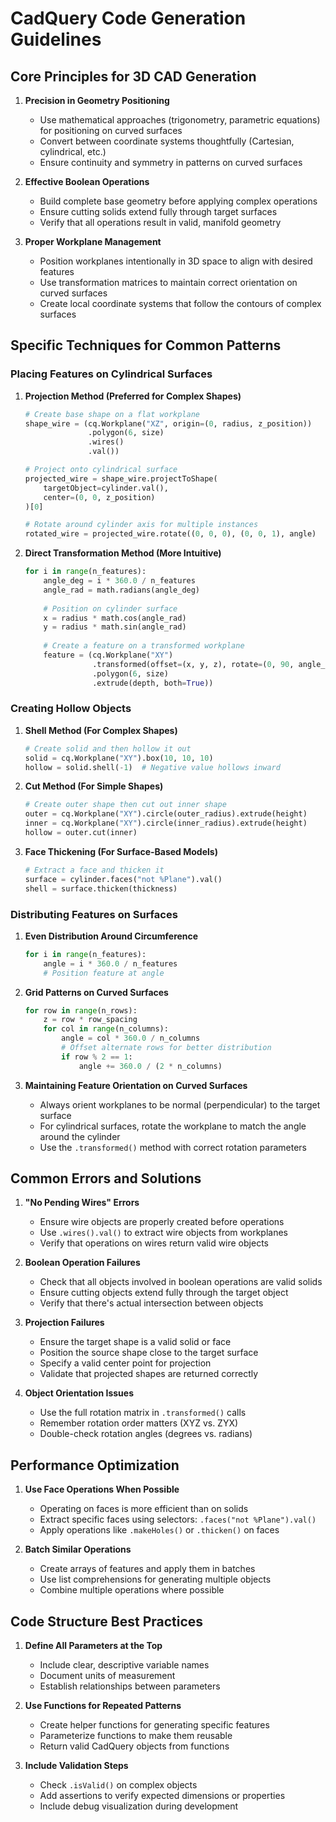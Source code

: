 # CadQuery Code Generation Guidelines

## Core Principles for 3D CAD Generation

1. **Precision in Geometry Positioning**
   - Use mathematical approaches (trigonometry, parametric equations) for positioning on curved surfaces
   - Convert between coordinate systems thoughtfully (Cartesian, cylindrical, etc.)
   - Ensure continuity and symmetry in patterns on curved surfaces

2. **Effective Boolean Operations**
   - Build complete base geometry before applying complex operations
   - Ensure cutting solids extend fully through target surfaces
   - Verify that all operations result in valid, manifold geometry

3. **Proper Workplane Management**
   - Position workplanes intentionally in 3D space to align with desired features
   - Use transformation matrices to maintain correct orientation on curved surfaces
   - Create local coordinate systems that follow the contours of complex surfaces

## Specific Techniques for Common Patterns

### Placing Features on Cylindrical Surfaces

1. **Projection Method (Preferred for Complex Shapes)**
   ```python
   # Create base shape on a flat workplane
   shape_wire = (cq.Workplane("XZ", origin=(0, radius, z_position))
                 .polygon(6, size)
                 .wires()
                 .val())
   
   # Project onto cylindrical surface
   projected_wire = shape_wire.projectToShape(
       targetObject=cylinder.val(), 
       center=(0, 0, z_position)
   )[0]
   
   # Rotate around cylinder axis for multiple instances
   rotated_wire = projected_wire.rotate((0, 0, 0), (0, 0, 1), angle)
   ```

2. **Direct Transformation Method (More Intuitive)**
   ```python
   for i in range(n_features):
       angle_deg = i * 360.0 / n_features
       angle_rad = math.radians(angle_deg)
       
       # Position on cylinder surface
       x = radius * math.cos(angle_rad)
       y = radius * math.sin(angle_rad)
       
       # Create a feature on a transformed workplane
       feature = (cq.Workplane("XY")
                  .transformed(offset=(x, y, z), rotate=(0, 90, angle_deg))
                  .polygon(6, size)
                  .extrude(depth, both=True))
   ```

### Creating Hollow Objects

1. **Shell Method (For Complex Shapes)**
   ```python
   # Create solid and then hollow it out
   solid = cq.Workplane("XY").box(10, 10, 10)
   hollow = solid.shell(-1)  # Negative value hollows inward
   ```

2. **Cut Method (For Simple Shapes)**
   ```python
   # Create outer shape then cut out inner shape
   outer = cq.Workplane("XY").circle(outer_radius).extrude(height)
   inner = cq.Workplane("XY").circle(inner_radius).extrude(height)
   hollow = outer.cut(inner)
   ```

3. **Face Thickening (For Surface-Based Models)**
   ```python
   # Extract a face and thicken it
   surface = cylinder.faces("not %Plane").val()
   shell = surface.thicken(thickness)
   ```

### Distributing Features on Surfaces

1. **Even Distribution Around Circumference**
   ```python
   for i in range(n_features):
       angle = i * 360.0 / n_features
       # Position feature at angle
   ```

2. **Grid Patterns on Curved Surfaces**
   ```python
   for row in range(n_rows):
       z = row * row_spacing
       for col in range(n_columns):
           angle = col * 360.0 / n_columns
           # Offset alternate rows for better distribution
           if row % 2 == 1:
               angle += 360.0 / (2 * n_columns)
   ```

3. **Maintaining Feature Orientation on Curved Surfaces**
   - Always orient workplanes to be normal (perpendicular) to the target surface
   - For cylindrical surfaces, rotate the workplane to match the angle around the cylinder
   - Use the `.transformed()` method with correct rotation parameters

## Common Errors and Solutions

1. **"No Pending Wires" Errors**
   - Ensure wire objects are properly created before operations
   - Use `.wires().val()` to extract wire objects from workplanes
   - Verify that operations on wires return valid wire objects

2. **Boolean Operation Failures**
   - Check that all objects involved in boolean operations are valid solids
   - Ensure cutting objects extend fully through the target object
   - Verify that there's actual intersection between objects

3. **Projection Failures**
   - Ensure the target shape is a valid solid or face
   - Position the source shape close to the target surface
   - Specify a valid center point for projection
   - Validate that projected shapes are returned correctly

4. **Object Orientation Issues**
   - Use the full rotation matrix in `.transformed()` calls
   - Remember rotation order matters (XYZ vs. ZYX)
   - Double-check rotation angles (degrees vs. radians)

## Performance Optimization

1. **Use Face Operations When Possible**
   - Operating on faces is more efficient than on solids
   - Extract specific faces using selectors: `.faces("not %Plane").val()`
   - Apply operations like `.makeHoles()` or `.thicken()` on faces

2. **Batch Similar Operations**
   - Create arrays of features and apply them in batches
   - Use list comprehensions for generating multiple objects
   - Combine multiple operations where possible

## Code Structure Best Practices

1. **Define All Parameters at the Top**
   - Include clear, descriptive variable names
   - Document units of measurement
   - Establish relationships between parameters

2. **Use Functions for Repeated Patterns**
   - Create helper functions for generating specific features
   - Parameterize functions to make them reusable
   - Return valid CadQuery objects from functions

3. **Include Validation Steps**
   - Check `.isValid()` on complex objects
   - Add assertions to verify expected dimensions or properties
   - Include debug visualization during development
